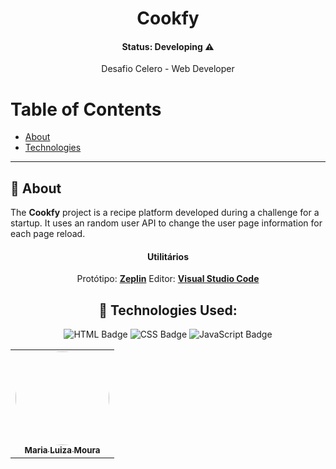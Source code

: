 <h1 align="center">Cookfy</h1>

<h4 align="center">Status: Developing ⚠️</h4>

<p align="center">Desafio Celero - Web Developer</p>



# Table of Contents
- [About](#-about)
- [Technologies](#-technologies)
<!-- - [Installation](#-installation) -->

---

## 📝 About
The **Cookfy** project is a recipe platform developed during a challenge for a startup. It uses an random user API to change the user page information for each page reload.
<div align="center">

#### **Utilitários**

Protótipo:  **[Zeplin](https://app.zeplin.io/)**
Editor:  **[Visual Studio Code](https://code.visualstudio.com/)**


## 🚀 Technologies Used:

![HTML Badge](https://img.shields.io/badge/HTML5%20-%23E34F26.svg?&style=plastic&logo=html5&logoColor=white) 
![CSS Badge](https://img.shields.io/badge/CSS3%20-%231572B6.svg?&style=plastic&logo=css3&logoColor=white)
![JavaScript Badge](https://img.shields.io/badge/JavaScript-yellow.svg?&style=plastic&logo=javascript&logoColor=white)


<table>
<tr>    
    
<td align="center"><a href="https://github.com/MariaLuizaDMoura"><img style="border-radius: 50%;" src="https://avatars.githubusercontent.com/u/90870156?v=4" width="150px;" alt=""/><br /><sub><b>Maria Luiza Moura</b></sub></a><br /></td> 
  </tr>
</table>
</div>


